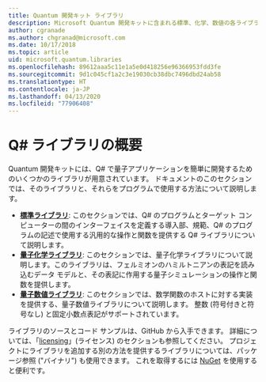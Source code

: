 ```yaml
---
title: Quantum 開発キット ライブラリ
description: Microsoft Quantum 開発キットに含まれる標準、化学、数値の各ライブラリの概要。
author: cgranade
ms.author: chgranad@microsoft.com
ms.date: 10/17/2018
ms.topic: article
uid: microsoft.quantum.libraries
ms.openlocfilehash: 89612aaa5c11e1a5e0d418256e96366953fdd3fe
ms.sourcegitcommit: 9d1c045cf1a2c3e19030cb38dbc7496dbd24ab58
ms.translationtype: HT
ms.contentlocale: ja-JP
ms.lasthandoff: 04/13/2020
ms.locfileid: "77906408"
---
```

# <a name="overview-of-q-libraries"></a>Q# ライブラリの概要
Quantum 開発キットには、Q# で量子アプリケーションを簡単に開発するためのいくつかのライブラリが用意されています。
ドキュメントのこのセクションでは、そのライブラリと、それらをプログラムで使用する方法について説明します。

- [**標準ライブラリ**](xref:microsoft.quantum.libraries.standard.intro): このセクションでは、Q# のプログラムとターゲット コンピューターの間のインターフェイスを定義する導入部、規範、Q# のプログラムの記述で使用する汎用的な操作と関数を提供する Q# ライブラリについて説明します。
- [**量子化学ライブラリ**](xref:microsoft.quantum.chemistry.concepts.intro): このセクションでは、量子化学ライブラリについて説明します。このライブラリは、フェルミオンのハミルトニアンの表記を読み込むデータ モデルと、その表記に作用する量子シミュレーションの操作と関数を提供します。
- [**量子数値ライブラリ**](xref:microsoft.quantum.numerics.intro): このセクションでは、数学関数のホストに対する実装を提供する、量子数値ライブラリについて説明します。 整数 (符号付きと符号なし) と固定小数点表記がサポートされています。

ライブラリのソースとコード サンプルは、GitHub から入手できます。 詳細については、「[licensing](xref:microsoft.quantum.libraries.licensing)」(ライセンス) のセクションも参照してください。 プロジェクトにライブラリを追加する別の方法を提供するライブラリについては、パッケージ参照 ("バイナリ") も使用できます。 これを取得するには [NuGet](https://nuget.org) を使用すると便利です。
